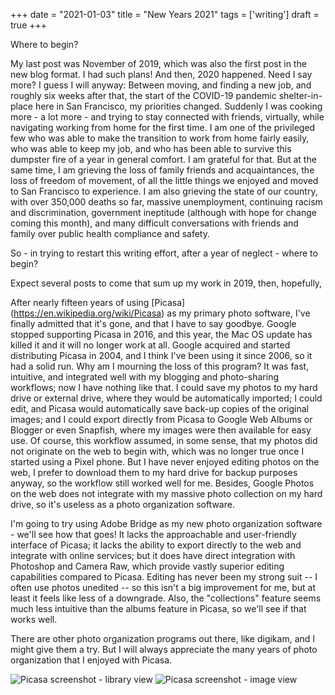 +++
date = "2021-01-03"
title = "New Years 2021"
tags = ['writing']
draft = true
+++

Where to begin?

My last post was November of 2019, which was also the first post in the new blog format.  I had such plans!  And then, 2020 happened.  Need I say more?  I guess I will anyway: Between moving, and finding a new job, and roughly six weeks after that, the start of the COVID-19 pandemic shelter-in-place here in San Francisco, my priorities changed.  Suddenly I was cooking more - a lot more - and trying to stay connected with friends, virtually, while navigating working from home for the first time.  I am one of the privileged few who was able to make the transition to work from home fairly easily, who was able to keep my job, and who has been able to survive this dumpster fire of a year in general comfort.  I am grateful for that.  But at the same time, I am grieving the loss of family friends and acquaintances, the loss of freedom of movement, of all the little things we enjoyed and moved to San Francisco to experience.  I am also grieving the state of our country, with over 350,000 deaths so far, massive unemployment, continuing racism and discrimination, government ineptitude (although with hope for change coming this month), and many difficult conversations with friends and family over public health compliance and safety.

So - in trying to restart this writing effort, after a year of neglect - where to begin?

Expect several posts to come that sum up my work in 2019, then, hopefully,



After nearly fifteen years of using [Picasa] (https://en.wikipedia.org/wiki/Picasa) as my primary photo software, I've finally admitted that it's gone, and that I have to say goodbye.  Google stopped supporting Picasa in 2016, and this year, the Mac OS update has killed it and it will no longer work at all.  Google acquired and started distributing Picasa in 2004, and I think I've been using it since 2006, so it had a solid run.  Why am I mourning the loss of this program?  It was fast, intuitive, and integrated well with my blogging and photo-sharing workflows; now I have nothing like that.  I could save my photos to my hard drive or external drive, where they would be automatically imported; I could edit, and Picasa would automatically save back-up copies of the original images; and I could export directly from Picasa to Google Web Albums or Blogger or even Snapfish, where my images were then available for easy use.  Of course, this workflow assumed, in some sense, that my photos did not originate on the web to begin with, which was no longer true once I started using a Pixel phone.  But I have never enjoyed editing photos on the web, I prefer to download them to my hard drive for backup purposes anyway, so the workflow still worked well for me.  Besides, Google Photos on the web does not integrate with my massive photo collection on my hard drive, so it's useless as a photo organization software.

I'm going to try using Adobe Bridge as my new photo organization software - we'll see how that goes!  It lacks the approachable and user-friendly interface of Picasa; it lacks the ability to export directly to the web and integrate with online services; but it does have direct integration with Photoshop and Camera Raw, which provide vastly superior editing capabilities compared to Picasa.  Editing has never been my strong suit -- I often use photos unedited -- so this isn't a big improvement for me, but at least it feels like less of a downgrade.  Also, the "collections" feature seems much less intuitive than the albums feature in Picasa, so we'll see if that works well.

There are other photo organization programs out there, like digikam, and I might give them a try.  But I will always appreciate the many years of photo organization that I enjoyed with Picasa.

![Picasa screenshot - library view](20200315-1.jpg)
![Picasa screenshot - image view](20200315-2.jpg)
